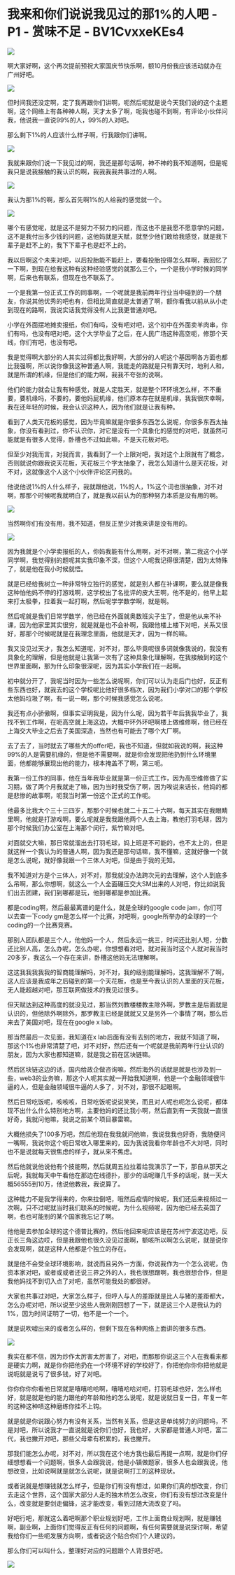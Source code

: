 # 我来和你们说说我见过的那1%的人吧 - P1 - 赏味不足 - BV1CvxxeKEs4

![](img/446dd2e44a69026f928d368cf332a77e_0.png)

啊大家好啊，这个再次提前预祝大家国庆节快乐啊，额10月份我应该活动就办在广州好吧。

![](img/446dd2e44a69026f928d368cf332a77e_2.png)

但时间我还没定啊，定了我再跟你们讲啊，呃然后呢就是说今天我们说的这个主题啊，这个网络上有各种神人啊，天才太多了啊，呃我也碰不到啊，有评论小伙伴问我，他说我一直说99%的人，99%的人对吧。

那么剩下1%的人应该什么样子啊，行我跟你们讲啊。

![](img/446dd2e44a69026f928d368cf332a77e_4.png)

我就来跟你们说一下我见过的啊，我还是那句话啊，神不神的我不知道啊，但是呢我只是说我接触的我认识的啊，我我我我共事过的人啊。



![](img/446dd2e44a69026f928d368cf332a77e_6.png)

我认为那1%的啊，那么首先啊1%的人给我的感觉就一个。

![](img/446dd2e44a69026f928d368cf332a77e_8.png)

哪个有感觉呢，就是这不是努力不努力的问题，而这也不是我愿不愿意学的问题，这不是我付出多少钱的问题，这他妈就是天赋，就至少他们敢给我感觉，就是我下辈子是赶不上的，我下下辈子也是赶不上的。

我以后啊这个未来对吧，以后投胎能不能赶上，要看投胎投得怎么样啊，我回忆了一下啊，到现在给我这种有这种经验感觉的就那么三个，一个是我小学时候的同学啊，后来也有联系，但现在也不联系了。

一个是我第一份正式工作的同事啊，一个呢就是我前两年行业当中碰到的一个朋友，你说其他优秀的吧也有，但相比简直就是太普通了啊，额你看我以前从从小走到现在的路啊，我说实话我觉得没有人比我更普通对吧。

小学在外面摆地摊卖报纸，你们有吗，没有吧对吧，这个初中在外面卖羊肉串，你们有吗，也没有吧对吧，这个大学毕业了之后，在人民广场这种高空呃，修那个天线，你们有吧，也没有吧。

我是觉得啊大部分的人其实过得都比我好啊，大部分的人呢这个基因啊各方面也都比我强啊，所以说你像我这种普通人啊，我能走的路就是只有靠天时，地利人和，就是所谓的机缘，但是他们的能力啊，我我不夸张的说啊。

他们的能力就会让我有种感觉，就是人定胜天，就是整个环环境怎么样，不不重要，要机缘吗，不要的，要他妈屁机缘，他们原本存在就是机缘，我我很庆幸啊，我在还年轻的时候，我会认识这种人，因为他们就是让我有种。

看到了人类天花板的感觉，因为毕竟嘛就是你很多东西怎么说呢，你很多东西太抽象，你没有看到过，你不认识你，对它是没有一个具象化的感觉的对吧，就虽然可能就是有很多人觉得，卧槽也不过如此嘛，不是天花板对吧。

但至少对我而言，对我而言，我看到了一个上限对吧，我对这个上限就有了概念，否则就说你跟我说天花板，天花板三个字太抽象了，我怎么知道什么是天花板，对不对，这就像这个人这个小伙伴评论区问我的。

他说他说1%的人什么样子，我就跟他说，1%的人，1%这个词也很抽象，对不对啊，那那个时候呢我就明白了，就是我以前认为的那种努力本质是没有用的啊。



![](img/446dd2e44a69026f928d368cf332a77e_10.png)

当然啊你们有没有用，我不知道，但反正至少对我来讲是没有用的。

![](img/446dd2e44a69026f928d368cf332a77e_12.png)

因为我就是个小学卖报纸的人，你妈我能有什么用啊，对不对啊，第二我这个小学同学啊，我觉得别的题呢其实我印象不深，但这个人呢我记得很清楚，因为太特殊了，就是他在我小时候就悟。

就是已经给我树立一种非常特立独行的感觉，就是别人都在补课啊，要么就是像我这种怕他妈不停的打游戏啊，这学校出了名批评的皮大王啊，他不是的，他早上起来打太极拳，拉着我一起打啊，然后呢学学数学啊，就是啊。

然后呢就是我们日常学数学，他已经在外面就奥数班尖子生了，但是他从来不补课，因为他家里其实很穷，就是就是也不会补啊，我跟他楼上楼下对吧，关系又很好，那那个时候呢就是在我理念里面，他就是天才，因为一样的嘛。

我又没见过天才，我怎么知道呢，对不对，那么毕竟呢很多词就像我说的，我没有具象化的理解，但是他就是让我第一次有了这种具象化理解啊，在我接触到的这个世界里面啊，那为什么印象很深呢，因为其实小学我们在一起啊。

初中就分开了，我呢当时因为一些怎么说呢啊，你们可以认为走后门也好，反正有些东西也好，就我去的这个学校呢比他好很多档次，因为我们小学对口的那个学校太他妈垃圾了啊，有一说一啊，那个时候我感觉怎么说呢。

我还有点小骄傲啊，但事实证明我是，因为什么呢，因为若干年后我我毕业了，我找不到工作啊，在呃高空就上海这边，大概中环外环吧啊楼上做维修啊，他已经在上海交大毕业之后去了美国深造，当然也有可能去了哪个大厂啊。

去了去了，当时就去了哪些大的offer吧，我也不知道，但就如我说的啊，我这种99%的人是需要机缘的，但是他不需要啊，就是你会发现把他扔到什么环境里面，他都能够展现出他的能力，根本掩盖不了啊，第三呃。

我第一份工作的同事，他在当年我毕业就是第一份正式工作，因为高空维修做了实习期，做了两个月我就走了嘛，因为当时我受伤了啊，因为唉说来话长，他妈的都是悲惨的故事啊，呃我当时第一份这个正式的工作呢。

他最多比我大个三十三四岁，那那个时候也就二十五二十六啊，每天其实在我眼睛里啊，他就是打游戏啊，要么呢就是我我跟他两个人去上海，教他打羽毛球，因为那个时候我们办公室在上海那个闵行，紫竹嘛对吧。

对面就交大嘛，那日常就溜出去打羽毛球，妈上班是不可能的，也不太上的，但是就这样一个我认为的普通人啊，因为我还是那句话嘛，我不懂嘛，这就好像一个就是怎么说呢，就好像我跟一个三体人对吧，但是由于我的无知。

我不知道对方是个三体人，对不对，那我就没办法跨次元的去理解，这个人到底多么吊啊，那么你想啊，就这么一个人全面碾压交大SM出来的人对吧，你比如说我们出去团建，我们到哪都是玩，他到哪都是参加比赛。

都是coding啊，然后最最离谱的是什么，就是全球的google code jam，你们可以去查一下cody gm是怎么样一个比赛，对吧啊，google所举办的全球的一个coding的一个比赛竞赛。

那别人团队都是三个人，他他妈一个人，然后永远一挑三，时间还比别人短，分数还比别人高，怎么办呢，怎么办呢，你想想看对吧，就对我当时这个人就对我当时20多岁，我这么一个存在来讲，卧槽这他妈无法理解啊。

这这我我我我我的智商能理解吗，对不对，我的级别能理解吗，这我理解不了啊，这人应该是我成年之后碰到的第一个天花板，也是至今我认识的人里面的天花板，无人能超越对吧，那互联网做技术的我见过很多。

但天赋达到这种高度的就没见过，那当然刘教楼楼教主除外啊，罗教主是后面就是认识的，但他除外啊除外，那罗教主已经是就就又又是另外一个事情了啊，那么后来去了美国对吧，现在在google x lab。

那当然最后一次见面，我知道在x lab后面有没有去别的地方，我就不知道了啊，那这个1%也非常清楚了吧，对不对好，然后还有一个呢就是我前两年行业认识的朋友，因为大家也都知道嘛，就是我之前在区块链嘛。

然后区块链这边的话，国内给政企做咨询嘛，然后海外的话就是就是也涉及到一些，web3的业务嘛，那这个人呢其实就一开始我知道啊，他是一个金融领域很牛逼的人，但是金融领域很牛逼的人多了，对不对，那很不起眼啊。

然后日常吃饭呢，咳咳咳，日常吃饭呢说说笑笑，而且对人呢也呃怎么说呢，都体现不出什么什么特别地方啊，主要他妈的还比我小啊，然后直到有一天我就一直很好奇，我就问他嘛，我说之前某个项目暴雷嘛。

大概他损失了100多万吧，然后他现在我我就问他嘛，我说我我也好奇，我随便问一嘴啊，我说你这个呃日常收入哪里来的，因为我说我看你年龄也不大对吧，同时也不是说就每天很焦虑的样子，就从来不焦虑。

然后他就说他说他有个技能啊，然后就周五拉拉着给我演示了一下，那自从那天之后呢，我就每天中午看他在那边在线德扑，那少的话呢赚几千多的话呢，就一天大概56555到10万，他说他教我，我说算了。

这种能力不是我学得来的，你来拉倒吧，哦然后疫情时候呢，我们还后来视频过一次啊，只不过呢就当时我们联系的时候呢，为什么视频呢，因为他已经去英国了啊，也也可能别的某个国家我忘记了啊。

他他是去参加全球的这个德普比赛的，然后他回来呢应该是在苏州宁波这边吧，反正长三角这边哎，但是我跟他也很久没见过面啊，额咳所以啊怎么说呢，就是说你会发现啊，就是这种人他都是个独立的存在。

就是他不会受全球环境影响，就说而且另外一方面，你说我作为一个怎么说呢，伪资本家对吧，或者或或者还说三界之外的人，我也很想蹭啊，我也很想合作，但是我他妈找不到切入点了对吧，虽然可能我处的都很好。

大家也共事过对吧，大家怎么样子，但哼人与人的差距就是比人与猪的差距都大，怎么办呢对吧，所以说至少这些人我刚刚回想了一下，就是这三个人是我认为的1%，因为时间证明了一切，他不是一个一个。

就是说吹嘘出来的或者怎么样的，但剩下现在各种网络上面讲的很多东西。

![](img/446dd2e44a69026f928d368cf332a77e_14.png)

我实在都不信，因为炒作太厉害太厉害了，对吧，而那那你说这三个人在我看来都是硬实力啊，就是你你把他扔在一个环境不好的学校好了，你把他你你你把他就是说呃就是说亏了很多钱，好了对吧。

你你你你你看他日常就是嘻嘻哈哈啊，嘻嘻哈哈对吧，打羽毛球也好，怎么样也好，就是就是他的能力跟他的年龄和他的怎么说呢，就是说就日复一日，年复一年的这种这种啧这种磨练你挂不上钩。

就是就是你说跟心努力有没有关系，当然有关系，但是这是单纯努力的问题吗，不是对吧，所以说我才一直说就是说你们也好，我也好，大家都是普通人对吧，富二代，我也撇开对吧，那些父母辈有积累的，我也撇开。

那我们能怎么办呢，对不对，所以我在这个地方我也最后再提一点啊，就是你们仔细想想看一个问题啊，很多人会跟我说，他是小镇做题家，很多人也会跟我说，他想改变，比如说啊就是就怎么说呢，就是说啊打工的这种现状。

或者说就是想赚钱就怎么样子，但是你们有没有想过，如果你们真的想改变，你们去走这个世界，这个国家大部分人走的独木桥怎么改变，你们有没有想过改变是什么，改变就是要剑走偏锋，这才能改变，看到过随大流改变了吗。

好吧行吧，那就这么着吧啊那个职业规划好吧，工作上面商业规划啊，就是赚钱啊，副业啊，上面你们觉得反正有任何的问题啊，有任何需要就是说探讨啊，希望我给你们一些呃发展方向啊，或者说这个贴合你们个人建议的。

那么你们可以叫什么，整理好对应的问题跟个人背景好吧。

![](img/446dd2e44a69026f928d368cf332a77e_16.png)
